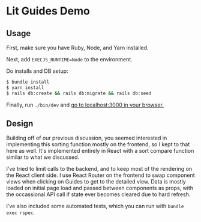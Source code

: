 # Lit Guides Demo

## Usage

First, make sure you have Ruby, Node, and Yarn installed.

Next, add `EXECJS_RUNTIME=Node` to the environment.

Do installs and DB setup:

```bash
$ bundle install
$ yarn install
$ rails db:create && rails db:migrate && rails db:seed
```

Finally, run `./bin/dev` and [go to localhost:3000 in your browser.](http://localhost:3000)

## Design

Building off of our previous discussion, you seemed interested in implementing this sorting function mostly on the frontend, so I kept to that here as well. It's implemented entirely in React with a sort compare function similar to what we discussed.

I've tried to limit calls to the backend, and to keep most of the rendering on the React client side. I use React Router on the frontend to swap component views when clicking on Guides to get to the detailed view. Data is mostly loaded on initial page load and passed between components as props, with the occassional API call if state ever becomes cleared due to hard refresh.

I've also included some automated tests, which you can run with `bundle exec rspec`.